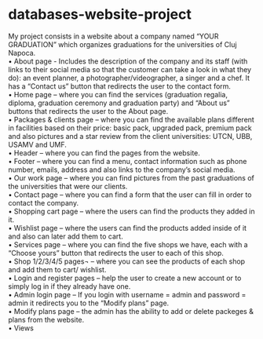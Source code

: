 # databases-website-project
My project consists in a website about a company named “YOUR GRADUATION” which organizes graduations for the universities of Cluj Napoca.\
•	About page - Includes the description of the company and its staff (with links to their social media so that the customer can take a look in what they do): an event planner, a photographer/videographer, a singer and a chef. It has a “Contact us” button that redirects the user to the contact form.\
•	Home page – where you can find the services (graduation regalia, diploma, graduation ceremony and graduation party) and “About us” buttons that redirects the user to the About page.\
•	Packages & clients page – where you can find the available plans different in facilities based on their price: basic pack, upgraded pack, premium pack and also pictures and a star review from the client universities: UTCN, UBB, USAMV and UMF.\
•	Header – where you can find the pages from the website.\
•	Footer – where you can find a menu, contact information such as phone number, emails, address and also links to the company’s social media.\
•	Our work page – where you can find pictures from the past graduations of the universities that were our clients.\
•	Contact page – where you can find a form that the user can fill in order to contact the company.\
•	Shopping cart page – where the users can find the products they added in it.\
•	Wishlist page – where the users can find the products added inside of it and also can later add them to cart.\
•	Services page – where you can find the five shops we have, each with a “Choose yours” button that redirects the user to each of this shop.\
•	Shop 1/2/3/4/5 pages¬ – where you can see the products of each shop and add them to cart/ wishlist.\
•	Login and register pages – help the user to create a new account or to simply log in if they already have one.\
•	Admin login page – If you login with username = admin and password = admin it redirects you to the “Modify plans” page.\
•	Modify plans page – the admin has the ability to add or delete packeges & plans from the website.\
•	Views
